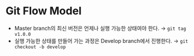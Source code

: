 # Git Flow Model

- Master branch의 최신 버전은 언제나 실행 가능한 상태여야 한다. → `git tag v1.0.0`
- 실행 가능한 상태를 만들어 가는 과정은 Develop branch에서 진행한다. → `git checkout -b develop`
